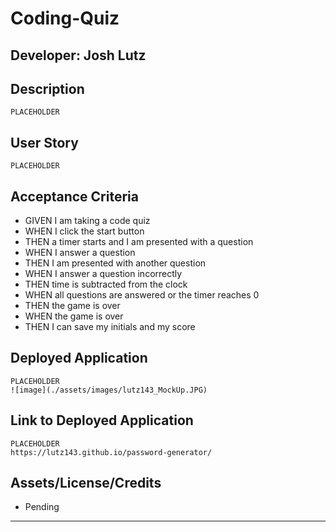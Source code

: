 # Coding-Quiz

## Developer: Josh Lutz

## Description

```
PLACEHOLDER
```

## User Story

```
PLACEHOLDER
```


## Acceptance Criteria

* GIVEN I am taking a code quiz
* WHEN I click the start button
* THEN a timer starts and I am presented with a question
* WHEN I answer a question
* THEN I am presented with another question
* WHEN I answer a question incorrectly
* THEN time is subtracted from the clock
* WHEN all questions are answered or the timer reaches 0
* THEN the game is over
* WHEN the game is over
* THEN I can save my initials and my score


## Deployed Application

```
PLACEHOLDER
![image](./assets/images/lutz143_MockUp.JPG)
```

## Link to Deployed Application

```
PLACEHOLDER
https://lutz143.github.io/password-generator/
```

## Assets/License/Credits

* Pending

---